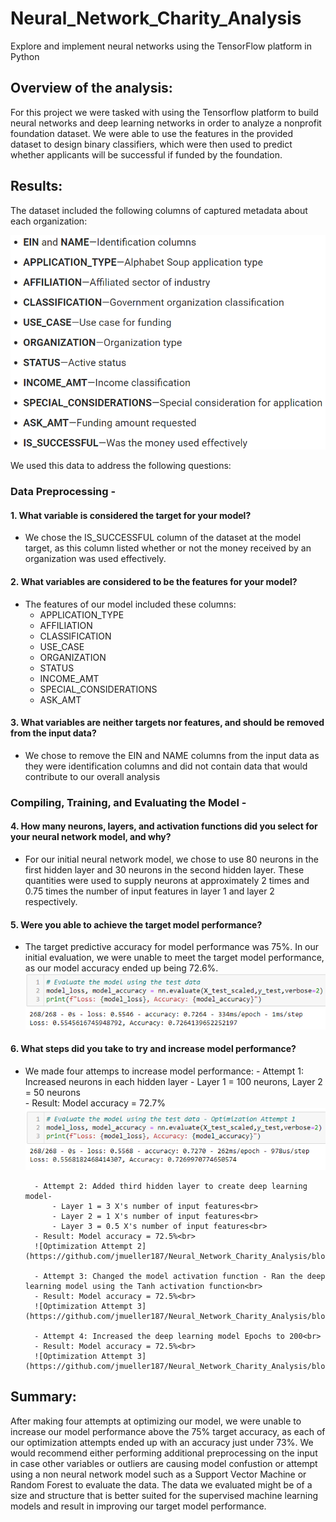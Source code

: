 # Neural_Network_Charity_Analysis
Explore and implement neural networks using the TensorFlow platform in Python

## Overview of the analysis:
For this project we were tasked with using the Tensorflow platform to build neural networks and deep learning networks in order to analyze a nonprofit foundation dataset. We were able to use the features in the provided dataset to design binary classifiers, which were then used to predict whether applicants will be successful if funded by the foundation.

## Results:
The dataset included the following columns of captured metadata about each organization:

![Dataset Columns](https://github.com/jmueller187/Neural_Network_Charity_Analysis/blob/main/Resources/DatesetColumns.png)

We used this data to address the following questions:

### Data Preprocessing -<br>
#### 1. What variable is considered the target for your model?
- We chose the IS_SUCCESSFUL column of the dataset at the model target, as this column listed whether or not the money received by an organization was used effectively.

#### 2. What variables are considered to be the features for your model?
- The features of our model included these columns:
    - APPLICATION_TYPE
    - AFFILIATION
    - CLASSIFICATION
    - USE_CASE
    - ORGANIZATION
    - STATUS
    - INCOME_AMT
    - SPECIAL_CONSIDERATIONS
    - ASK_AMT

#### 3. What variables are neither targets nor features, and should be removed from the input data?
- We chose to remove the EIN and NAME columns from the input data as they were identification columns and did not contain data that would contribute to our overall analysis

### Compiling, Training, and Evaluating the Model -<br>
#### 4. How many neurons, layers, and activation functions did you select for your neural network model, and why?
- For our initial neural network model, we chose to use 80 neurons in the first hidden layer and 30 neurons in the second hidden layer. These quantities were used to supply neurons at approximately 2 times and 0.75 times the number of input features in layer 1 and layer 2 respectively.

#### 5. Were you able to achieve the target model performance?
- The target predictive accuracy for model performance was 75%. In our initial evaluation, we were unable to meet the target model performance, as our model accuracy ended up being 72.6%.<br>
![Initial Evaluation Results](https://github.com/jmueller187/Neural_Network_Charity_Analysis/blob/main/Resources/InitialEvaluationResults.png)

#### 6. What steps did you take to try and increase model performance?
- We made four attemps to increase model performance:
        - Attempt 1: Increased neurons in each hidden layer - Layer 1 = 100 neurons, Layer 2 = 50 neurons<br>
        - Result: Model accuracy = 72.7%<br>
        ![Optimization Attempt 1](https://github.com/jmueller187/Neural_Network_Charity_Analysis/blob/main/Resources/OptimizationAttempt1.png)

        - Attempt 2: Added third hidden layer to create deep learning model-
            - Layer 1 = 3 X's number of input features<br>
            - Layer 2 = 1 X's number of input features<br>
            - Layer 3 = 0.5 X's number of input features<br>
        - Result: Model accuracy = 72.5%<br>
        ![Optimization Attempt 2](https://github.com/jmueller187/Neural_Network_Charity_Analysis/blob/main/Resources/OptimizationAttempt2.png)

        - Attempt 3: Changed the model activation function - Ran the deep learning model using the Tanh activation function<br>
        - Result: Model accuracy = 72.5%<br>
        ![Optimization Attempt 3](https://github.com/jmueller187/Neural_Network_Charity_Analysis/blob/main/Resources/OptimizationAttempt3.png)

        - Attempt 4: Increased the deep learning model Epochs to 200<br>
        - Result: Model accuracy = 72.5%<br>
        ![Optimization Attempt 3](https://github.com/jmueller187/Neural_Network_Charity_Analysis/blob/main/Resources/OptimizationAttempt4.png)

## Summary: 
After making four attempts at optimizing our model, we were unable to increase our model performance above the 75% target accuracy, as each of our optimization attempts ended up with an accuracy just under 73%. We would recommend either performing additional preprocessing on the input in case other variables or outliers are causing model confustion or attempt using a non neural network model such as a Support Vector Machine or Random Forest to evaluate the data. The data we evaluated might be of a size and structure that is better suited for the supervised machine learning models and result in improving our target model performance.
